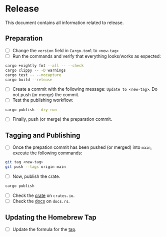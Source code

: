 # Release

This document contains all information related to release.

## Preparation

- [ ] Change the `version` field in `Cargo.toml` to `<new-tag>`
- [ ] Run the commands and verify that everything looks/works as expected:

```sh
cargo +nightly fmt --all -- --check
cargo clippy -- -D warnings
cargo test -- --nocapture
cargo build --release
```

- [ ] Create a commit with the following message: `Update to <new-tag>`. Do not push (or merge) the commit.
- [ ] Test the publishing workflow:

```sh
cargo publish --dry-run
```

- [ ] Finally, push (or merge) the preparation commit.

## Tagging and Publishing

- [ ] Once the prepation commit has been pushed (or merged) into `main`, execute the following commands:

```sh
git tag <new-tag>
git push --tags origin main
```

- [ ] Now, publish the crate.

```sh
cargo publish
```

- [ ] Check the [crate](https://crates.io/crates/reelpath) on `crates.io`.
- [ ] Check the [docs](https://docs.rs/reelpath) on `docs.rs`.

## Updating the Homebrew Tap

- [ ] Update the formula for the [tap](https://github.com/nickgerace/homebrew-reelpath).
